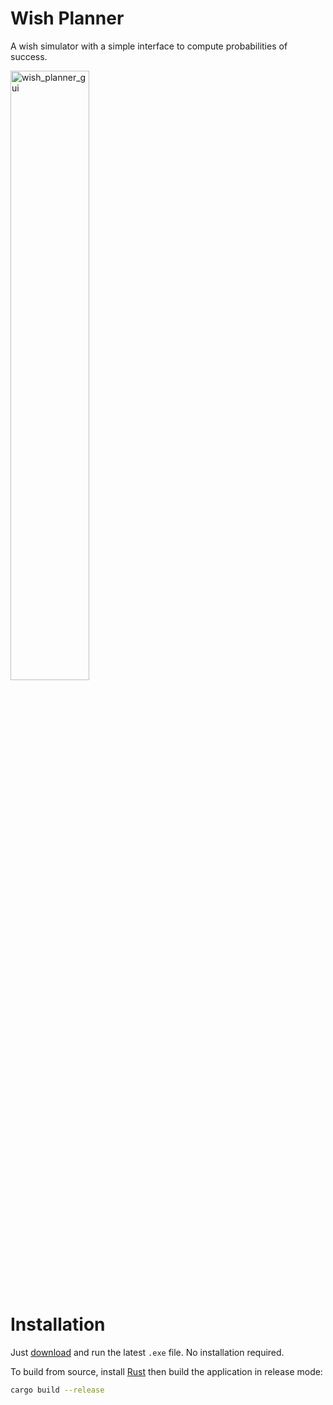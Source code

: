 # Wish Planner
A wish simulator with a simple interface to compute probabilities of success.

<img src="https://cdn.discordapp.com/attachments/907980622117601311/1289579794215862367/wish_planner_gui.png?ex=66f95646&is=66f804c6&hm=f15e26ff71b5a61835e77b79b4d4d4dc54c21ff98480177e02482bfd1d56453c&" width="50%" alt="wish_planner_gui">

# Installation
Just [download](https://github.com/Tijoxa/wish/releases) and run the latest `.exe` file. No installation required.

To build from source, install [Rust](https://www.rust-lang.org/) then build the application in release mode:
```Bash
cargo build --release
```
